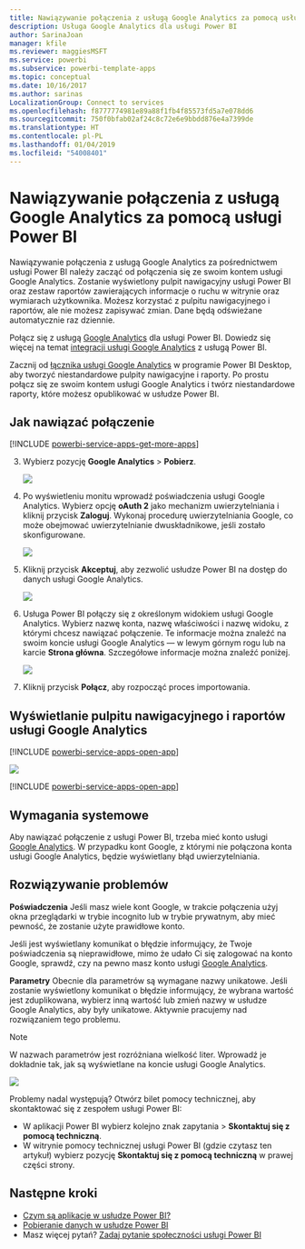 ```yaml
---
title: Nawiązywanie połączenia z usługą Google Analytics za pomocą usługi Power BI
description: Usługa Google Analytics dla usługi Power BI
author: SarinaJoan
manager: kfile
ms.reviewer: maggiesMSFT
ms.service: powerbi
ms.subservice: powerbi-template-apps
ms.topic: conceptual
ms.date: 10/16/2017
ms.author: sarinas
LocalizationGroup: Connect to services
ms.openlocfilehash: f8777774981e89a88f1fb4f85573fd5a7e078dd6
ms.sourcegitcommit: 750f0bfab02af24c8c72e6e9bbdd876e4a7399de
ms.translationtype: HT
ms.contentlocale: pl-PL
ms.lasthandoff: 01/04/2019
ms.locfileid: "54008401"
---
```

# <a name="connect-to-google-analytics-with-power-bi"></a>Nawiązywanie połączenia z usługą Google Analytics za pomocą usługi Power BI
Nawiązywanie połączenia z usługą Google Analytics za pośrednictwem usługi Power BI należy zacząć od połączenia się ze swoim kontem usługi Google Analytics. Zostanie wyświetlony pulpit nawigacyjny usługi Power BI oraz zestaw raportów zawierających informacje o ruchu w witrynie oraz wymiarach użytkownika. Możesz korzystać z pulpitu nawigacyjnego i raportów, ale nie możesz zapisywać zmian. Dane będą odświeżane automatycznie raz dziennie.

Połącz się z usługą [Google Analytics](https://app.powerbi.com/getdata/services/google-analytics) dla usługi Power BI. Dowiedz się więcej na temat [integracji usługi Google Analytics](https://powerbi.microsoft.com/integrations/google-analytics) z usługą Power BI.

Zacznij od [łącznika usługi Google Analytics](service-google-analytics-connector.md) w programie Power BI Desktop, aby tworzyć niestandardowe pulpity nawigacyjne i raporty. Po prostu połącz się ze swoim kontem usługi Google Analytics i twórz niestandardowe raporty, które możesz opublikować w usłudze Power BI.

## <a name="how-to-connect"></a>Jak nawiązać połączenie
[!INCLUDE [powerbi-service-apps-get-more-apps](./includes/powerbi-service-apps-get-more-apps.md)]

3. Wybierz pozycję **Google Analytics** \> **Pobierz**.
   
   ![](media/service-connect-to-google-analytics/ga.png)
4. Po wyświetleniu monitu wprowadź poświadczenia usługi Google Analytics. Wybierz opcję **oAuth 2** jako mechanizm uwierzytelniania i kliknij przycisk **Zaloguj**. Wykonaj procedurę uwierzytelniania Google, co może obejmować uwierzytelnianie dwuskładnikowe, jeśli zostało skonfigurowane.
   
   ![](media/service-connect-to-google-analytics/creds.png)
5. Kliknij przycisk **Akceptuj**, aby zezwolić usłudze Power BI na dostęp do danych usługi Google Analytics.
   
   ![](media/service-connect-to-google-analytics/googleanalytics.png)
6. Usługa Power BI połączy się z określonym widokiem usługi Google Analytics. Wybierz nazwę konta, nazwę właściwości i nazwę widoku, z którymi chcesz nawiązać połączenie. Te informacje można znaleźć na swoim koncie usługi Google Analytics — w lewym górnym rogu lub na karcie **Strona główna**. Szczegółowe informacje można znaleźć poniżej. 
   
   ![](media/service-connect-to-google-analytics/params2.png)
5. Kliknij przycisk **Połącz**, aby rozpocząć proces importowania. 

## <a name="view-the-google-analytics-dashboard-and-reports"></a>Wyświetlanie pulpitu nawigacyjnego i raportów usługi Google Analytics
[!INCLUDE [powerbi-service-apps-open-app](./includes/powerbi-service-apps-open-app.md)]

   ![](media/service-connect-to-google-analytics/googleanalytics2.png)

[!INCLUDE [powerbi-service-apps-open-app](./includes/powerbi-service-apps-what-now.md)]

## <a name="system-requirements"></a>Wymagania systemowe
Aby nawiązać połączenie z usługi Power BI, trzeba mieć konto usługi [Google Analytics](https://www.google.com/analytics/). W przypadku kont Google, z którymi nie połączona konta usługi Google Analytics, będzie wyświetlany błąd uwierzytelniania.

## <a name="troubleshooting"></a>Rozwiązywanie problemów
**Poświadczenia** Jeśli masz wiele kont Google, w trakcie połączenia użyj okna przeglądarki w trybie incognito lub w trybie prywatnym, aby mieć pewność, że zostanie użyte prawidłowe konto.

Jeśli jest wyświetlany komunikat o błędzie informujący, że Twoje poświadczenia są nieprawidłowe, mimo że udało Ci się zalogować na konto Google, sprawdź, czy na pewno masz konto usługi [Google Analytics](https://www.google.com/analytics/).

**Parametry** Obecnie dla parametrów są wymagane nazwy unikatowe. Jeśli zostanie wyświetlony komunikat o błędzie informujący, że wybrana wartość jest zduplikowana, wybierz inną wartość lub zmień nazwy w usłudze Google Analytics, aby były unikatowe. Aktywnie pracujemy nad rozwiązaniem tego problemu.

>[!NOTE]
>W nazwach parametrów jest rozróżniana wielkość liter. Wprowadź je dokładnie tak, jak są wyświetlane na koncie usługi Google Analytics.

![](media/service-connect-to-google-analytics/pbi_googleanalytics1.png)

Problemy nadal występują? Otwórz bilet pomocy technicznej, aby skontaktować się z zespołem usługi Power BI:

* W aplikacji Power BI wybierz kolejno znak zapytania \> **Skontaktuj się z pomocą techniczną**.
* W witrynie pomocy technicznej usługi Power BI (gdzie czytasz ten artykuł) wybierz pozycję **Skontaktuj się z pomocą techniczną** w prawej części strony.

## <a name="next-steps"></a>Następne kroki
* [Czym są aplikacje w usłudze Power BI?](service-create-distribute-apps.md)
* [Pobieranie danych w usłudze Power BI](service-get-data.md)
* Masz więcej pytań? [Zadaj pytanie społeczności usługi Power BI](http://community.powerbi.com/)

